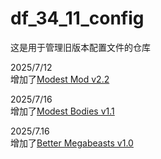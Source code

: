 # df_34_11_config  
这是用于管理旧版本配置文件的仓库  

2025/7/12  
增加了[Modest Mod v2.2](https://www.bay12forums.com/smf/index.php?topic=105871)

2025/7/16  
增加了[Modest Bodies v1.1](https://www.bay12forums.com/smf/index.php?topic=116332)

2025/7.16  
增加了[Better Megabeasts v1.0](https://www.bay12forums.com/smf/index.php?topic=105871.msg5040377#msg5040377)